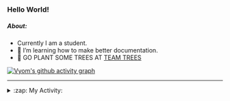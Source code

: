 ### Hello World!

##### About:
- Currently I am a student.
- 🌱 I’m learning how to make better documentation.
- 🌱 GO PLANT SOME TREES AT [TEAM TREES](https://teamtrees.org/)

[![Vyom's github activity graph](https://activity-graph.herokuapp.com/graph?username=Vyvy-vi)](https://github.com/ashutosh00710/github-readme-activity-graph)

---
<details>
  <summary>:zap: My Activity:</summary>
  
<!--START_SECTION:waka-->
![Code Time](http://img.shields.io/badge/Code%20Time-895%20hrs%2048%20mins-blue)

**I'm a Night 🦉** 

```text
🌞 Morning    95 commits     ███░░░░░░░░░░░░░░░░░░░░░░   11.73% 
🌆 Daytime    219 commits    ██████░░░░░░░░░░░░░░░░░░░   27.04% 
🌃 Evening    270 commits    ████████░░░░░░░░░░░░░░░░░   33.33% 
🌙 Night      226 commits    ███████░░░░░░░░░░░░░░░░░░   27.9%

```
📅 **I'm Most Productive on Sunday** 

```text
Monday       124 commits    ███░░░░░░░░░░░░░░░░░░░░░░   15.31% 
Tuesday      125 commits    ███░░░░░░░░░░░░░░░░░░░░░░   15.43% 
Wednesday    108 commits    ███░░░░░░░░░░░░░░░░░░░░░░   13.33% 
Thursday     113 commits    ███░░░░░░░░░░░░░░░░░░░░░░   13.95% 
Friday       107 commits    ███░░░░░░░░░░░░░░░░░░░░░░   13.21% 
Saturday     76 commits     ██░░░░░░░░░░░░░░░░░░░░░░░   9.38% 
Sunday       157 commits    ████░░░░░░░░░░░░░░░░░░░░░   19.38%

```


📊 **This Week I Spent My Time On** 

```text
🔥 Editors: 
VS Code                  11 hrs 18 mins      █████████████████████████   100.0%

🐱‍💻 Projects: 
CSF                      6 hrs 22 mins       ██████████████░░░░░░░░░░░   56.41% 
TEA-onboarding-bot       2 hrs 48 mins       ██████░░░░░░░░░░░░░░░░░░░   24.8% 
praise                   1 hr 16 mins        ██░░░░░░░░░░░░░░░░░░░░░░░   11.32% 
fct-website              50 mins             █░░░░░░░░░░░░░░░░░░░░░░░░   7.47%

```


 Last Updated on 04/10/2022 03:33:24 UTC
<!--END_SECTION:waka-->
</details>
